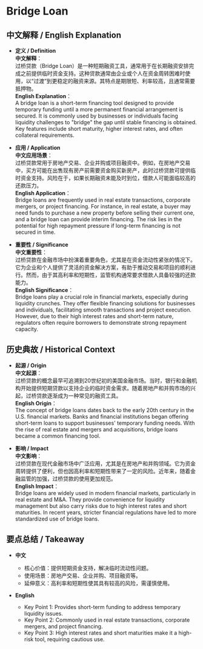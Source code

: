 # Bridge Loan

## 中文解释 / English Explanation

* **定义 / Definition**  
  **中文解释**：  
  过桥贷款（Bridge Loan）是一种短期融资工具，通常用于在长期融资安排完成之前提供临时资金支持。这种贷款通常由企业或个人在资金周转困难时使用，以“过渡”到更稳定的融资来源。其特点是期限短、利率较高，且通常需要抵押物。  
  **English Explanation**：  
  A bridge loan is a short-term financing tool designed to provide temporary funding until a more permanent financial arrangement is secured. It is commonly used by businesses or individuals facing liquidity challenges to "bridge" the gap until stable financing is obtained. Key features include short maturity, higher interest rates, and often collateral requirements.

* **应用 / Application**  
  **中文应用场景**：  
  过桥贷款常用于房地产交易、企业并购或项目融资中。例如，在房地产交易中，买方可能在出售现有房产前需要资金购买新房产，此时过桥贷款可提供临时资金支持。风险在于，如果长期融资未能及时到位，借款人可能面临较高的还款压力。  
  **English Application**：  
  Bridge loans are frequently used in real estate transactions, corporate mergers, or project financing. For instance, in real estate, a buyer may need funds to purchase a new property before selling their current one, and a bridge loan can provide interim financing. The risk lies in the potential for high repayment pressure if long-term financing is not secured in time.

* **重要性 / Significance**  
  **中文重要性**：  
  过桥贷款在金融市场中扮演着重要角色，尤其是在资金流动性紧张的情况下。它为企业和个人提供了灵活的资金解决方案，有助于推动交易和项目的顺利进行。然而，由于其高利率和短期性，监管机构通常要求借款人具备较强的还款能力。  
  **English Significance**：  
  Bridge loans play a crucial role in financial markets, especially during liquidity crunches. They offer flexible financing solutions for businesses and individuals, facilitating smooth transactions and project execution. However, due to their high interest rates and short-term nature, regulators often require borrowers to demonstrate strong repayment capacity.

## 历史典故 / Historical Context

* **起源 / Origin**  
  **中文起源**：  
  过桥贷款的概念最早可追溯到20世纪初的美国金融市场。当时，银行和金融机构开始提供短期贷款以支持企业的临时资金需求。随着房地产和并购市场的兴起，过桥贷款逐渐成为一种常见的融资工具。  
  **English Origin**：  
  The concept of bridge loans dates back to the early 20th century in the U.S. financial markets. Banks and financial institutions began offering short-term loans to support businesses' temporary funding needs. With the rise of real estate and mergers and acquisitions, bridge loans became a common financing tool.

* **影响 / Impact**  
  **中文影响**：  
  过桥贷款在现代金融市场中广泛应用，尤其是在房地产和并购领域。它为资金周转提供了便利，但也因高利率和短期性带来了一定的风险。近年来，随着金融监管的加强，过桥贷款的使用更加规范。  
  **English Impact**：  
  Bridge loans are widely used in modern financial markets, particularly in real estate and M&A. They provide convenience for liquidity management but also carry risks due to high interest rates and short maturities. In recent years, stricter financial regulations have led to more standardized use of bridge loans.

## 要点总结 / Takeaway

* **中文**  
  - 核心价值：提供短期资金支持，解决临时流动性问题。  
  - 使用场景：房地产交易、企业并购、项目融资等。  
  - 延伸意义：高利率和短期性使其具有较高的风险，需谨慎使用。

* **English**  
  - Key Point 1: Provides short-term funding to address temporary liquidity issues.  
  - Key Point 2: Commonly used in real estate transactions, corporate mergers, and project financing.  
  - Key Point 3: High interest rates and short maturities make it a high-risk tool, requiring cautious use.
